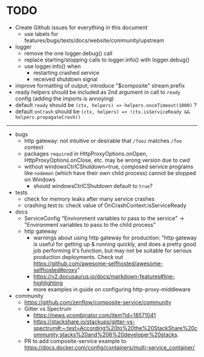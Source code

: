 # TODO

- Create Github issues for everything in this document
    - use labels for features/bugs/tests/docs/website/community/upstream
- logger
	- remove the one logger.debug() call
	- replace starting/stopping calls to logger.info() with logger.debug()
	- use logger.info() when
		- restarting crashed service
		- received shutdown signal
- improve formatting of output; introduce "$composite" stream prefix
- ready helpers should be included as 2nd argument in call to `ready` config (adding the imports is annoying)
- default `ready` should be `(ctx, helpers) => helpers.onceTimeout(1000)` ?
- default `onCrash` should be `(ctx, helpers) => !ctx.isServiceReady && helpers.propagateCrash()`

---

- bugs
    - http gateway: not intuitive or desirable that `/fooz` matches `/foo` context
    - packages `require`d in HttpProxyOptions.onOpen, HttpProxyOptions.onClose, etc. may be wrong version due to cwd
    - without windowsCtrlCShutdown=true, composed service programs like `nodemon` (which have their own child process) cannot be stopped on Windows
        - should windowsCtrlCShutdown default to `true`?
- tests
    - check for memory leaks after many service crashes
    - crashing.test.ts: check value of OnCrashContext.isServiceReady
- docs
    - ServiceConfig "Environment variables to pass to the service" -> "Environment variables to pass to the child process"
    - http gateway
        - warnings about using http gateway for production:
        "http gateway is useful for getting up & running quickly,
        and does a pretty good job performing it's function,
        but may not be suitable for serious production deployments.
        Check out https://github.com/awesome-selfhosted/awesome-selfhosted#proxy"
        - https://v2.docusaurus.io/docs/markdown-features#line-highlighting
        - more examples in guide on configuring http-proxy-middleware
- community
    - https://github.com/zenflow/composite-service/community
    - Gitter vs Spectrum
        - https://news.ycombinator.com/item?id=18571041
        - https://stackshare.io/stackups/gitter-vs-spectrum#:~:text=According%20to%20the%20StackShare%20community,stacks%20and%206%20developer%20stacks.
    - PR to add composite-service example to https://docs.docker.com/config/containers/multi-service_container/
